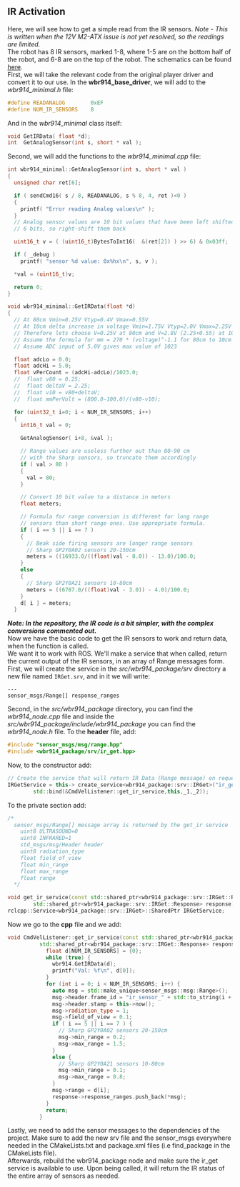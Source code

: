 ## IR Activation
Here, we will see how to get a simple read from the IR sensors. *Note - This is written when the 12V M2-ATX issue is not yet resolved, so the readings are limited.*  
The robot has 8 IR sensors, marked 1-8, where 1-5 are on the bottom half of the robot, and 6-8 are on the top of the robot. The schematics can be found [here](https://github.com/EyalBrilling/914-PC-BOT-integration-with-raspberry-pi-4-and-ROS2/blob/main/docs/tech_specifications/PC-Bot_Tech_Spec-Infra-redSensorsv1.2.pdf).  
First, we will take the relevant code from the original player driver and convert it to our use. In the **wbr914_base_driver**, we will add to the *wbr914_minimal.h* file:
```cpp
#define READANALOG        0xEF
#define NUM_IR_SENSORS    8
```
And in the *wbr914_minimal* class itself:
```cpp
void GetIRData( float *d);
int  GetAnalogSensor(int s, short * val );
```
Second, we will add the functions to the *wbr914_minimal.cpp* file:
```cpp
int wbr914_minimal::GetAnalogSensor(int s, short * val )
{
  unsigned char ret[6];

  if ( sendCmd16( s / 8, READANALOG, s % 8, 4, ret )<0 )
  {
    printf( "Error reading Analog values\n" );
  }
  // Analog sensor values are 10 bit values that have been left shifted
  // 6 bits, so right-shift them back

  uint16_t v = ( (uint16_t)BytesToInt16(  &(ret[2]) ) >> 6) & 0x03ff;

  if ( _debug )
    printf( "sensor %d value: 0x%hx\n", s, v );

  *val = (uint16_t)v;

  return 0;
}

void wbr914_minimal::GetIRData(float *d)
{
  // At 80cm Vmin=0.25V Vtyp=0.4V Vmax=0.55V
  // At 10cm delta increase in voltage Vmin=1.75V Vtyp=2.0V Vmax=2.25V
  // Therefore lets choose V=0.25V at 80cm and V=2.8V (2.25+0.55) at 10cm
  // Assume the formula for mm = 270 * (voltage)^-1.1 for 80cm to 10cm
  // Assume ADC input of 5.0V gives max value of 1023

  float adcLo = 0.0;
  float adcHi = 5.0;
  float vPerCount = (adcHi-adcLo)/1023.0;
  //  float v80 = 0.25;
  //  float deltaV = 2.25;
  //  float v10 = v80+deltaV;
  //  float mmPerVolt = (800.0-100.0)/(v80-v10);

  for (uint32_t i=0; i < NUM_IR_SENSORS; i++)
  {
    int16_t val = 0;

    GetAnalogSensor( i+8, &val );

    // Range values are useless further out than 80-90 cm
    // with the Sharp sensors, so truncate them accordingly
    if ( val > 80 )
    {
      val = 80;
    }

    // Convert 10 bit value to a distance in meters
    float meters;

    // Formula for range conversion is different for long range
    // sensors than short range ones. Use appropriate formula.
    if ( i == 5 || i == 7 )
    {
      // Beak side firing sensors are longer range sensors
      // Sharp GP2Y0A02 sensors 20-150cm
      meters = ((16933.0/((float)val - 8.0)) - 13.0)/100.0;
    }
    else
    {
      // Sharp GP2Y0A21 sensors 10-80cm
      meters = ((6787.0/((float)val - 3.0)) - 4.0)/100.0;
    }
    d[ i ] = meters;
  }
```
***Note: In the repository, the IR code is a bit simpler, with the complex conversions commented out.***  
Now we have the basic code to get the IR sensors to work and return data, when the function is called.  
We want it to work with ROS. We'll make a service that when called, return the current output of the IR sensors, in an array of Range messages form. First, we will create the service in the *src/wbr914_package/srv* directory a new file named `IRGet.srv`, and in it we will write:
```
---
sensor_msgs/Range[] response_ranges
```
Second, in the *src/wbr914_package* directory, you can find the *wbr914_node.cpp* file and inside the *src/wbr914_package/include/wbr914_package* you can find the *wbr914_node.h* file. To the **header** file, add:
```cpp
#include "sensor_msgs/msg/range.hpp"
#include <wbr914_package/srv/ir_get.hpp>
```
Now, to the constructor add:
```cpp
// Create the service that will return IR Data (Range message) on request
IRGetService = this-> create_service<wbr914_package::srv::IRGet>("ir_get_robot",
        std::bind(&CmdVelListener::get_ir_service,this,_1,_2));
```
To the private section add:
```cpp
/*
  sensor_msgs/Range[] message array is returned by the get_ir service
    uint8 ULTRASOUND=0
    uint8 INFRARED=1
    std_msgs/msg/Header header
    uint8 radiation_type
    float field_of_view
    float min_range
    float max_range
    float range
  */

void get_ir_service(const std::shared_ptr<wbr914_package::srv::IRGet::Request> request,
        std::shared_ptr<wbr914_package::srv::IRGet::Response> response);
rclcpp::Service<wbr914_package::srv::IRGet>::SharedPtr IRGetService;
```
Now we go to the **cpp** file and we add:
```cpp
void CmdVelListener::get_ir_service(const std::shared_ptr<wbr914_package::srv::IRGet::Request> request,
          std::shared_ptr<wbr914_package::srv::IRGet::Response> response) {  
            float d[NUM_IR_SENSORS] = {0};
            while (true) {
              wbr914.GetIRData(d);
              printf("Val: %f\n", d[0]);
            }
            for (int i = 0; i < NUM_IR_SENSORS; i++) {
              auto msg = std::make_unique<sensor_msgs::msg::Range>();
              msg->header.frame_id = "ir_sensor_" + std::to_string(i + 1);
              msg->header.stamp = this->now();
              msg->radiation_type = 1;
              msg->field_of_view = 0.1;
              if ( i == 5 || i == 7 ) {
                // Sharp GP2Y0A02 sensors 20-150cm
                msg->min_range = 0.2;
                msg->max_range = 1.5;
              }
              else {
                // Sharp GP2Y0A21 sensors 10-80cm
                msg->min_range = 0.1;
                msg->max_range = 0.8;
              }
              msg->range = d[i];
              response->response_ranges.push_back(*msg);
            }
            return;
          }
```
Lastly, we need to add the sensor messages to the dependencies of the project. Make sure to add the new srv file and the sensor_msgs everywhere needed in the CMakeLists.txt and package.xml files (i.e find_package in the CMakeLists file).  
Afterwards, rebuild the wbr914_package node and make sure the ir_get service is available to use. Upon being called, it will return the IR status of the entire array of sensors as needed.
